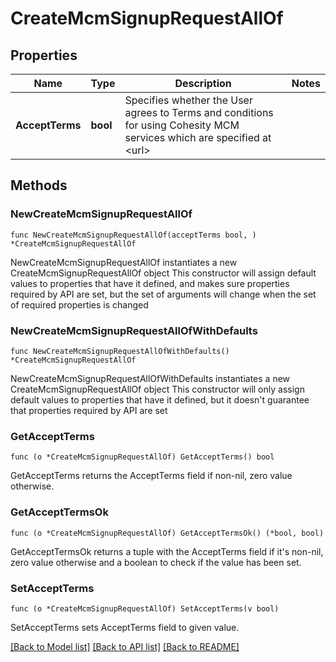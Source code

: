 # CreateMcmSignupRequestAllOf

## Properties

Name | Type | Description | Notes
------------ | ------------- | ------------- | -------------
**AcceptTerms** | **bool** | Specifies whether the User agrees to Terms and conditions for using Cohesity MCM services which are specified at &lt;url&gt; | 

## Methods

### NewCreateMcmSignupRequestAllOf

`func NewCreateMcmSignupRequestAllOf(acceptTerms bool, ) *CreateMcmSignupRequestAllOf`

NewCreateMcmSignupRequestAllOf instantiates a new CreateMcmSignupRequestAllOf object
This constructor will assign default values to properties that have it defined,
and makes sure properties required by API are set, but the set of arguments
will change when the set of required properties is changed

### NewCreateMcmSignupRequestAllOfWithDefaults

`func NewCreateMcmSignupRequestAllOfWithDefaults() *CreateMcmSignupRequestAllOf`

NewCreateMcmSignupRequestAllOfWithDefaults instantiates a new CreateMcmSignupRequestAllOf object
This constructor will only assign default values to properties that have it defined,
but it doesn't guarantee that properties required by API are set

### GetAcceptTerms

`func (o *CreateMcmSignupRequestAllOf) GetAcceptTerms() bool`

GetAcceptTerms returns the AcceptTerms field if non-nil, zero value otherwise.

### GetAcceptTermsOk

`func (o *CreateMcmSignupRequestAllOf) GetAcceptTermsOk() (*bool, bool)`

GetAcceptTermsOk returns a tuple with the AcceptTerms field if it's non-nil, zero value otherwise
and a boolean to check if the value has been set.

### SetAcceptTerms

`func (o *CreateMcmSignupRequestAllOf) SetAcceptTerms(v bool)`

SetAcceptTerms sets AcceptTerms field to given value.



[[Back to Model list]](../README.md#documentation-for-models) [[Back to API list]](../README.md#documentation-for-api-endpoints) [[Back to README]](../README.md)



